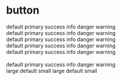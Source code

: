 # button

  <k-button>default</k-button>
  <k-button type="primary">primary </k-button>
  <k-button type="success">success</k-button>
  <k-button type="info">info</k-button>
  <k-button type="danger">danger </k-button>
  <k-button type="warning">warning</k-button>
  <br />
  <k-button plain>default</k-button>
  <k-button plain type="primary">primary </k-button>
  <k-button plain type="success">success</k-button>
  <k-button plain type="info">info</k-button>
  <k-button plain type="danger">danger </k-button>
  <k-button plain type="warning">warning</k-button>
  <br />
  <k-button disabled>default</k-button>
  <k-button disabled type="primary">primary </k-button>
  <k-button disabled type="success">success</k-button>
  <k-button disabled type="info">info</k-button>
  <k-button disabled type="danger">danger </k-button>
  <k-button disabled type="warning">warning</k-button>
  <br />
  <k-button disabled plain>default</k-button>
  <k-button disabled plain type="primary">primary </k-button>
  <k-button disabled plain type="success">success</k-button>
  <k-button disabled plain type="info">info</k-button>
  <k-button disabled plain type="danger">danger </k-button>
  <k-button disabled plain type="warning">warning</k-button>
  <br />
  <k-button round>default</k-button>
  <k-button round type="primary">primary </k-button>
  <k-button round type="success">success</k-button>
  <k-button round type="info">info</k-button>
  <k-button round type="danger">danger </k-button>
  <k-button round type="warning">warning</k-button>
  <br />
  <k-button circle icon="cart-add-fill"></k-button>
  <k-button circle type="primary" icon="cart-add-fill"></k-button>
  <k-button circle type="success" icon="cart-add-fill"></k-button>
  <k-button circle type="info" icon="cart-add-fill"></k-button>
  <k-button circle type="danger" icon="cart-add-fill"></k-button>
  <k-button circle type="warning" icon="cart-add-fill"></k-button>
  <br />
  <k-button link>default</k-button>
  <k-button link type="primary">primary </k-button>
  <k-button link type="success">success</k-button>
  <k-button link type="info">info</k-button>
  <k-button link type="danger">danger </k-button>
  <k-button link type="warning">warning</k-button>
  <br />
  <k-button size="large">large </k-button>
  <k-button>default </k-button>
  <k-button size="small">small </k-button>
  <k-button size="large" loading>large </k-button>
  <k-button loading>default </k-button>
  <k-button size="small" loading>small </k-button>
  <br />
  <k-button circle size="large" icon="cart-add-fill"> </k-button>
  <k-button circle icon="cart-add-fill"> </k-button>
  <k-button circle size="small" icon="cart-add-fill"> </k-button>
